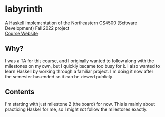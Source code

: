 # labyrinth
A Haskell implementation of the Northeastern CS4500 (Software Development) Fall 2022 project  
[Course Website](https://felleisen.org/matthias/4500-f22/index.html)

## Why?
I was a TA for this course, and I originally wanted to follow along with the milestones on my own,
but I quickly became too busy for it. I also wanted to learn Haskell by working through a familiar
project. I'm doing it now after the semester has ended so it can be viewed publicly.

## Contents
I'm starting with just milestone 2 (the board) for now. This is mainly about practicing Haskell
for me, so I might not follow the milestones exactly.
